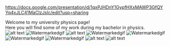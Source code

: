 
https://docs.google.com/presentation/d/1qxPJHDnY1GypfHXxMAWP3GfQYYq4xJLC41MaClzJslc/edit?usp=sharing

Welcome to my university physics page!<br>
Here you will find some of my work during my bachelor in physics.
![alt text](https://i.imgur.com/2N9cKJc.png)
![Watermarkedgif](https://media.giphy.com/media/mCgyKS6uHsjQsuMToX/giphy.gif)
![alt text](https://i.imgur.com/rqfDnAL.jpg)
![Watermarkedgif](https://media.giphy.com/media/cO9Ovb5IyyQssK3PIB/giphy.gif)
![Watermarkedgif](https://media.giphy.com/media/ejJgjob668FogepSaI/giphy.gif)
![Watermarkedgif](https://media.giphy.com/media/SYLuMrvWDAowbMZ6lX/giphy.gif)
![Watermarkedgif](https://media.giphy.com/media/dZLir1B8AXKlN4bzgS/giphy.gif)
![alt text](https://i.imgur.com/2MPZYVb.png)
![alt text](https://i.imgur.com/u4TPEOg.png)
